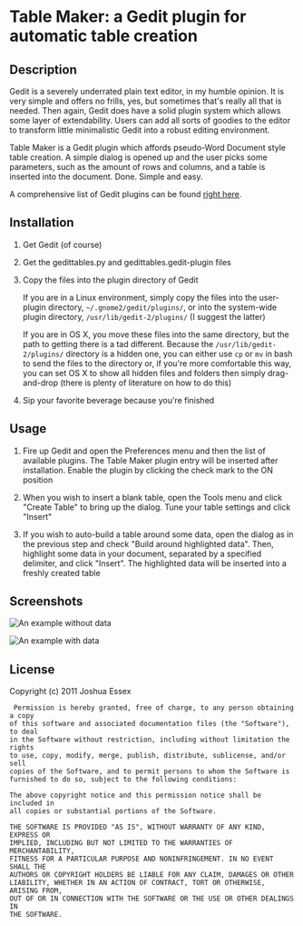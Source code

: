 # Table Maker: a Gedit plugin for automatic table creation

## Description

Gedit is a severely underrated plain text editor, in my humble opinion. It is 
very simple and offers no frills, yes, but sometimes that's really all that 
is needed. Then again, Gedit does have a solid plugin system which allows some 
layer of extendability. Users can add all sorts of goodies to the editor to 
transform little minimalistic Gedit into a robust editing environment.

Table Maker is a Gedit plugin which affords pseudo-Word Document style table 
creation. A simple dialog is opened up and the user picks some parameters, such 
as the amount of rows and columns, and a table is inserted into the document. 
Done. Simple and easy.

A comprehensive list of Gedit plugins can be found <a href="http://live.gnome.org/Gedit/Plugins">right here</a>.

## Installation

1. Get Gedit (of course)

2. Get the gedittables.py and gedittables.gedit-plugin files

3. Copy the files into the plugin directory of Gedit
    
    If you are in a Linux environment, simply copy the files into the user-plugin 
    directory, `~/.gnome2/gedit/plugins/`, or into the system-wide plugin directory, 
    `/usr/lib/gedit-2/plugins/` (I suggest the latter)
    
    If you are in OS X, you move these files into the same directory, but the path 
    to getting there is a tad different. Because the `/usr/lib/gedit-2/plugins/` 
    directory is a hidden one, you can either use `cp` or `mv` in bash to send 
    the files to the directory or, if you're more comfortable this way, you can 
    set OS X to show all hidden files and folders then simply drag-and-drop 
    (there is plenty of literature on how to do this)
    
4. Sip your favorite beverage because you're finished

## Usage

1. Fire up Gedit and open the Preferences menu and then the list of available 
plugins. The Table Maker plugin entry will be inserted after installation. Enable 
the plugin by clicking the check mark to the ON position

2. When you wish to insert a blank table, open the Tools menu and click "Create 
Table" to bring up the dialog. Tune your table settings and click "Insert"

3. If you wish to auto-build a table around some data, open the dialog as in 
the previous step and check "Build around highlighted data". Then, highlight some 
data in your document, separated by a specified delimiter, and click "Insert". The 
highlighted data will be inserted into a freshly created table

## Screenshots

![An example without data](/Users/joshua/Desktop/Projects/gedit-tables/without_data.png "The dialog and the resulting output")

![An example with data](/Users/joshua/Desktop/Projects/gedit-tables/with_data.png "The dialog, the highlighted input and the resulting output")
                   
## License

Copyright (c) 2011 Joshua Essex

     Permission is hereby granted, free of charge, to any person obtaining a copy
    of this software and associated documentation files (the "Software"), to deal
    in the Software without restriction, including without limitation the rights
    to use, copy, modify, merge, publish, distribute, sublicense, and/or sell
    copies of the Software, and to permit persons to whom the Software is
    furnished to do so, subject to the following conditions:

    The above copyright notice and this permission notice shall be included in
    all copies or substantial portions of the Software.

    THE SOFTWARE IS PROVIDED "AS IS", WITHOUT WARRANTY OF ANY KIND, EXPRESS OR
    IMPLIED, INCLUDING BUT NOT LIMITED TO THE WARRANTIES OF MERCHANTABILITY,
    FITNESS FOR A PARTICULAR PURPOSE AND NONINFRINGEMENT. IN NO EVENT SHALL THE
    AUTHORS OR COPYRIGHT HOLDERS BE LIABLE FOR ANY CLAIM, DAMAGES OR OTHER
    LIABILITY, WHETHER IN AN ACTION OF CONTRACT, TORT OR OTHERWISE, ARISING FROM,
    OUT OF OR IN CONNECTION WITH THE SOFTWARE OR THE USE OR OTHER DEALINGS IN
    THE SOFTWARE.

